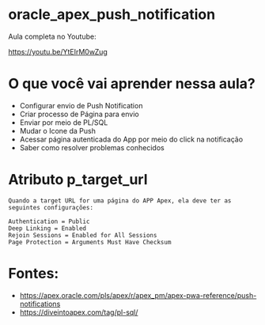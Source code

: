 # oracle_apex_push_notification

Aula completa no Youtube:

https://youtu.be/YtEIrM0wZug


# O que você vai aprender nessa aula?
 - Configurar envio de Push Notification
 - Criar processo de Página para envio
 - Enviar por meio de PL/SQL
 - Mudar o Icone da Push
 - Acessar página autenticada do App por meio do click na notificação
 - Saber como resolver problemas conhecidos

# Atributo p_target_url
	Quando a target URL for uma página do APP Apex, ela deve ter as seguintes configurações:

	Authentication = Public
	Deep Linking = Enabled
	Rejoin Sessions = Enabled for All Sessions
	Page Protection = Arguments Must Have Checksum

# Fontes:
* https://apex.oracle.com/pls/apex/r/apex_pm/apex-pwa-reference/push-notifications
* https://diveintoapex.com/tag/pl-sql/
